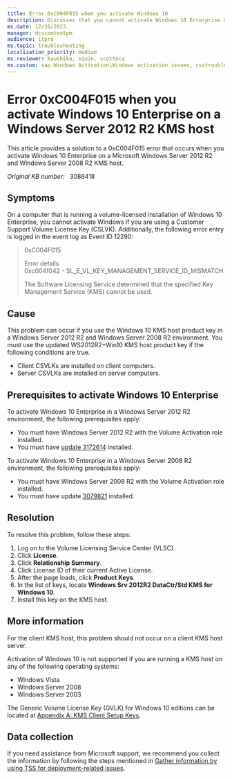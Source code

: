```yaml
---
title: Error 0xC004F015 when you activate Windows 10
description: Discusses that you cannot activate Windows 10 Enterprise on a Windows Server 2012 R2 and Windows Server 2008 R2 KMS host and Error 0xC004F015 is logged. Provides a resolution.
ms.date: 12/26/2023
manager: dcscontentpm
audience: itpro
ms.topic: troubleshooting
localization_priority: medium
ms.reviewer: kaushika, squin, scottmca
ms.custom: sap:Windows Activation\Windows activation issues, csstroubleshoot
---
```

# Error 0xC004F015 when you activate Windows 10 Enterprise on a Windows Server 2012 R2 KMS host

This article provides a solution to a 0xC004F015 error that occurs when you activate Windows 10 Enterprise on a Microsoft Windows Server 2012 R2 and Windows Server 2008 R2 KMS host.

_Original KB number:_ &nbsp; 3086418

## Symptoms

On a computer that is running a volume-licensed installation of Windows 10 Enterprise, you cannot activate Windows if you are using a Customer Support Volume License Key (CSLVK). Additionally, the following error entry is logged in the event log as Event ID 12290:

> 0xC004F015
>
> Error details  
0xc004f042 - SL_E_VL_KEY_MANAGEMENT_SERVICE_ID_MISMATCH
>
> The Software Licensing Service determined that the specified Key Management Service (KMS) cannot be used.

## Cause

This problem can occur if you use the Windows 10 KMS host product key in a Windows Server 2012 R2 and Windows Server 2008 R2 environment. You must use the updated WS2012R2+Win10 KMS host product key if the following conditions are true.

- Client CSVLKs are installed on client computers.
- Server CSVLKs are installed on server computers.

## Prerequisites to activate Windows 10 Enterprise

To activate Windows 10 Enterprise in a Windows Server 2012 R2 environment, the following prerequisites apply:

- You must have Windows Server 2012 R2 with the Volume Activation role installed.
- You must have [update 3172614](https://support.microsoft.com/help/3172614) installed.

To activate Windows 10 Enterprise in a Windows Server 2008 R2 environment, the following prerequisites apply:

- You must have Windows Server 2008 R2 with the Volume Activation role installed.
- You must have update [3079821](https://support.microsoft.com/help/3079821) installed.

## Resolution

To resolve this problem, follow these steps:

1. Log on to the Volume Licensing Service Center (VLSC).
2. Click **License**.
3. Click **Relationship Summary**.
4. Click License ID of their current Active License.
5. After the page loads, click **Product Keys**.
6. In the list of keys, locate **Windows Srv 2012R2 DataCtr/Std KMS for Windows 10**.
7. Install this key on the KMS host.

## More information

For the client KMS host, this problem should not occur on a client KMS host server.

Activation of Windows 10 is not supported if you are running a KMS host on any of the following operating systems:

- Windows Vista
- Windows Server 2008
- Windows Server 2003

The Generic Volume License Key (GVLK) for Windows 10 editions can be located at [Appendix A: KMS Client Setup Keys](/previous-versions/windows/it-pro/windows-server-2012-R2-and-2012/jj612867(v=ws.11)).

## Data collection

If you need assistance from Microsoft support, we recommend you collect the information by following the steps mentioned in [Gather information by using TSS for deployment-related issues](../../windows-client/windows-troubleshooters/gather-information-using-tss-deployment.md).
